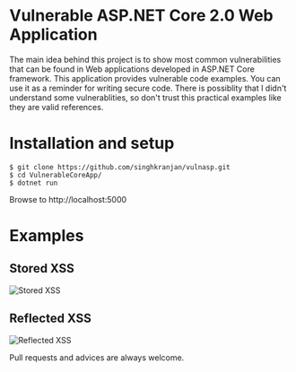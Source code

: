 # Vulnerable ASP.NET Core 2.0 Web Application

The main idea behind this project is to show most common vulnerabilities that can be found in Web applications developed in ASP.NET Core framework. This application provides vulnerable code examples. You can use it as a reminder for writing secure code. There is possiblity that I didn't understand some vulnerablities, so don't trust this practical examples like they are valid references.

# Installation and setup

```shell
$ git clone https://github.com/singhkranjan/vulnasp.git
$ cd VulnerableCoreApp/
$ dotnet run
```

Browse to http://localhost:5000

# Examples

## Stored XSS
![Stored XSS](images/StoredXSS.png "Title")

## Reflected XSS
![Reflected XSS](images/ReflectedXSS.png "Title")

Pull requests and advices are always welcome.
